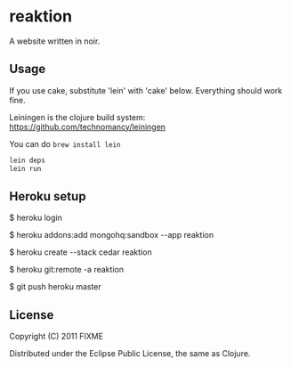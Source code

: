 # reaktion

A website written in noir. 

## Usage

If you use cake, substitute 'lein' with 'cake' below. Everything should work fine.

Leiningen is the clojure build system: https://github.com/technomancy/leiningen

You can do `brew install lein`

```bash
lein deps
lein run
```

## Heroku setup

  $ heroku login

  $ heroku addons:add mongohq:sandbox --app reaktion

  $ heroku create --stack cedar reaktion

  $ heroku git:remote -a reaktion

  $ git push heroku master

## License

Copyright (C) 2011 FIXME

Distributed under the Eclipse Public License, the same as Clojure.

